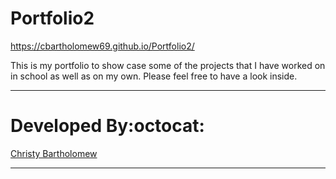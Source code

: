 # Portfolio2

 https://cbartholomew69.github.io/Portfolio2/

 This is my portfolio to show case some of the projects that I have worked on in school as well as on my own. Please feel free to have a look inside.

___

# Developed By:octocat:
[Christy Bartholomew](https://github.com/cbartholomew69)

___